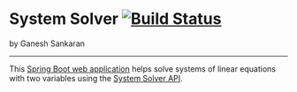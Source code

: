 # System Solver [![Build Status](https://travis-ci.org/ganeshsankaran/system-solver.svg?branch=master)](https://travis-ci.org/ganeshsankaran/system-solver)
by Ganesh Sankaran
<hr />
<p>This 
<a href="https://system-solver.herokuapp.com">Spring Boot web application</a>
helps solve systems of linear equations with two variables using the
<a href="https://github.com/ganeshsankaran/system-solver-api">System Solver API</a>.</p>
